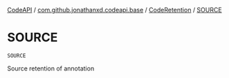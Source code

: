 [CodeAPI](../../index.md) / [com.github.jonathanxd.codeapi.base](../index.md) / [CodeRetention](index.md) / [SOURCE](.)

# SOURCE

`SOURCE`

Source retention of annotation

